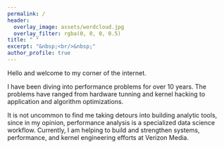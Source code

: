 ```yaml
---
permalink: /
header:
  overlay_image: assets/wordcloud.jpg
  overlay_filter: rgba(0, 0, 0, 0.5)
title: " "
excerpt: "&nbsp;<br/>&nbsp;"
author_profile: true
---
```


Hello and welcome to my corner of the internet.

I have been diving into performance problems for over 10 years. The problems have ranged from hardware tunning and kernel hacking to application and algorithm optimizations.
 
It is not uncommon to find me taking detours into building analytic tools, since in my opinion, performance analysis is a specialized data science workflow. Currently, I am helping to build and strengthen systems, performance, and kernel engineering efforts at Verizon Media.
